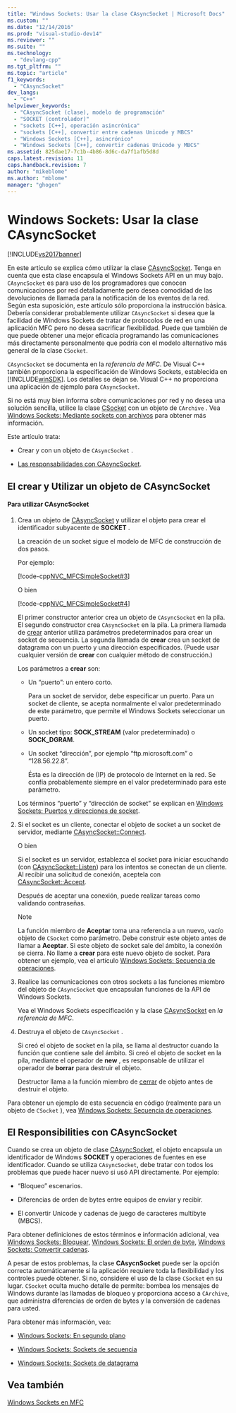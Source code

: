 ```yaml
---
title: "Windows Sockets: Usar la clase CAsyncSocket | Microsoft Docs"
ms.custom: ""
ms.date: "12/14/2016"
ms.prod: "visual-studio-dev14"
ms.reviewer: ""
ms.suite: ""
ms.technology: 
  - "devlang-cpp"
ms.tgt_pltfrm: ""
ms.topic: "article"
f1_keywords: 
  - "CAsyncSocket"
dev_langs: 
  - "C++"
helpviewer_keywords: 
  - "CAsyncSocket (clase), modelo de programación"
  - "SOCKET (controlador)"
  - "sockets [C++], operación asincrónica"
  - "sockets [C++], convertir entre cadenas Unicode y MBCS"
  - "Windows Sockets [C++], asincrónico"
  - "Windows Sockets [C++], convertir cadenas Unicode y MBCS"
ms.assetid: 825dae17-7c1b-4b86-8d6c-da7f1afb5d8d
caps.latest.revision: 11
caps.handback.revision: 7
author: "mikeblome"
ms.author: "mblome"
manager: "ghogen"
---
```

# Windows Sockets: Usar la clase CAsyncSocket
[!INCLUDE[vs2017banner](../assembler/inline/includes/vs2017banner.md)]

En este artículo se explica cómo utilizar la clase [CAsyncSocket](../mfc/reference/casyncsocket-class.md).  Tenga en cuenta que esta clase encapsula el Windows Sockets API en un muy bajo.  `CAsyncSocket` es para uso de los programadores que conocen comunicaciones por red detalladamente pero desea comodidad de las devoluciones de llamada para la notificación de los eventos de la red.  Según esta suposición, este artículo sólo proporciona la instrucción básica.  Debería considerar probablemente utilizar `CAsyncSocket` si desea que la facilidad de Windows Sockets de tratar de protocolos de red en una aplicación MFC pero no desea sacrificar flexibilidad.  Puede que también de que puede obtener una mejor eficacia programando las comunicaciones más directamente personalmente que podría con el modelo alternativo más general de la clase `CSocket`.  
  
 `CAsyncSocket` se documenta en la *referencia de MFC*.  De Visual C\+\+ también proporciona la especificación de Windows Sockets, establecida en [!INCLUDE[winSDK](../atl/includes/winsdk_md.md)].  Los detalles se dejan se.  Visual C\+\+ no proporciona una aplicación de ejemplo para `CAsyncSocket`.  
  
 Si no está muy bien informa sobre comunicaciones por red y no desea una solución sencilla, utilice la clase [CSocket](../mfc/reference/csocket-class.md) con un objeto de `CArchive` .  Vea [Windows Sockets: Mediante sockets con archivos](../mfc/windows-sockets-using-sockets-with-archives.md) para obtener más información.  
  
 Este artículo trata:  
  
-   Crear y con un objeto de `CAsyncSocket` .  
  
-   [Las responsabilidades con CAsyncSocket](#_core_your_responsibilities_with_casyncsocket).  
  
##  <a name="_core_creating_and_using_a_casyncsocket_object"></a> El crear y Utilizar un objeto de CAsyncSocket  
  
#### Para utilizar CAsyncSocket  
  
1.  Crea un objeto de [CAsyncSocket](../mfc/reference/casyncsocket-class.md) y utilizar el objeto para crear el identificador subyacente de **SOCKET** .  
  
     La creación de un socket sigue el modelo de MFC de construcción de dos pasos.  
  
     Por ejemplo:  
  
     [!code-cpp[NVC_MFCSimpleSocket#3](../mfc/codesnippet/CPP/windows-sockets-using-class-casyncsocket_1.cpp)]  
  
     O bien  
  
     [!code-cpp[NVC_MFCSimpleSocket#4](../mfc/codesnippet/CPP/windows-sockets-using-class-casyncsocket_2.cpp)]  
  
     El primer constructor anterior crea un objeto de `CAsyncSocket` en la pila.  El segundo constructor crea `CAsyncSocket` en la pila.  La primera llamada de [crear](../Topic/CAsyncSocket::Create.md) anterior utiliza parámetros predeterminados para crear un socket de secuencia.  La segunda llamada de **crear** crea un socket de datagrama con un puerto y una dirección especificados. \(Puede usar cualquier versión de **crear** con cualquier método de construcción.\)  
  
     Los parámetros a **crear** son:  
  
    -   Un “puerto”: un entero corto.  
  
         Para un socket de servidor, debe especificar un puerto.  Para un socket de cliente, se acepta normalmente el valor predeterminado de este parámetro, que permite el Windows Sockets seleccionar un puerto.  
  
    -   Un socket tipo: **SOCK\_STREAM** \(valor predeterminado\) o **SOCK\_DGRAM**.  
  
    -   Un socket “dirección”, por ejemplo “ftp.microsoft.com” o “128.56.22.8”.  
  
         Ésta es la dirección de \(IP\) de protocolo de Internet en la red.  Se confía probablemente siempre en el valor predeterminado para este parámetro.  
  
     Los términos “puerto” y “dirección de socket” se explican en [Windows Sockets: Puertos y direcciones de socket](../mfc/windows-sockets-ports-and-socket-addresses.md).  
  
2.  Si el socket es un cliente, conectar el objeto de socket a un socket de servidor, mediante [CAsyncSocket::Connect](../Topic/CAsyncSocket::Connect.md).  
  
     O bien  
  
     Si el socket es un servidor, establezca el socket para iniciar escuchando \(con [CAsyncSocket::Listen](../Topic/CAsyncSocket::Listen.md)\) para los intentos se conectan de un cliente.  Al recibir una solicitud de conexión, aceptela con [CAsyncSocket::Accept](../Topic/CAsyncSocket::Accept.md).  
  
     Después de aceptar una conexión, puede realizar tareas como validando contraseñas.  
  
    > [!NOTE]
    >  La función miembro de **Aceptar** toma una referencia a un nuevo, vacío objeto de `CSocket` como parámetro.  Debe construir este objeto antes de llamar a **Aceptar**.  Si este objeto de socket sale del ámbito, la conexión se cierra.  No llame a **crear** para este nuevo objeto de socket.  Para obtener un ejemplo, vea el artículo [Windows Sockets: Secuencia de operaciones](../mfc/windows-sockets-sequence-of-operations.md).  
  
3.  Realice las comunicaciones con otros sockets a las funciones miembro del objeto de `CAsyncSocket` que encapsulan funciones de la API de Windows Sockets.  
  
     Vea el Windows Sockets especificación y la clase [CAsyncSocket](../mfc/reference/casyncsocket-class.md) en *la referencia de MFC*.  
  
4.  Destruya el objeto de `CAsyncSocket` .  
  
     Si creó el objeto de socket en la pila, se llama al destructor cuando la función que contiene sale del ámbito.  Si creó el objeto de socket en la pila, mediante el operador de **new** , es responsable de utilizar el operador de **borrar** para destruir el objeto.  
  
     Destructor llama a la función miembro de [cerrar](../Topic/CAsyncSocket::Close.md) de objeto antes de destruir el objeto.  
  
 Para obtener un ejemplo de esta secuencia en código \(realmente para un objeto de `CSocket` \), vea [Windows Sockets: Secuencia de operaciones](../mfc/windows-sockets-sequence-of-operations.md).  
  
##  <a name="_core_your_responsibilities_with_casyncsocket"></a> El Responsibilities con CAsyncSocket  
 Cuando se crea un objeto de clase [CAsyncSocket](../mfc/reference/casyncsocket-class.md), el objeto encapsula un identificador de Windows **SOCKET** y operaciones de fuentes en ese identificador.  Cuando se utiliza `CAsyncSocket`, debe tratar con todos los problemas que puede hacer nuevo si usó API directamente.  Por ejemplo:  
  
-   “Bloqueo” escenarios.  
  
-   Diferencias de orden de bytes entre equipos de enviar y recibir.  
  
-   El convertir Unicode y cadenas de juego de caracteres multibyte \(MBCS\).  
  
 Para obtener definiciones de estos términos e información adicional, vea [Windows Sockets: Bloquear](../mfc/windows-sockets-blocking.md), [Windows Sockets: El orden de byte](../mfc/windows-sockets-byte-ordering.md), [Windows Sockets: Convertir cadenas](../mfc/windows-sockets-converting-strings.md).  
  
 A pesar de estos problemas, la clase **CAsycnSocket** puede ser la opción correcta automáticamente si la aplicación requiere toda la flexibilidad y los controles puede obtener.  Si no, considere el uso de la clase `CSocket` en su lugar.  `CSocket` oculta mucho detalle de permite: bombea los mensajes de Windows durante las llamadas de bloqueo y proporciona acceso a `CArchive`, que administra diferencias de orden de bytes y la conversión de cadenas para usted.  
  
 Para obtener más información, vea:  
  
-   [Windows Sockets: En segundo plano](../mfc/windows-sockets-background.md)  
  
-   [Windows Sockets: Sockets de secuencia](../mfc/windows-sockets-stream-sockets.md)  
  
-   [Windows Sockets: Sockets de datagrama](../mfc/windows-sockets-datagram-sockets.md)  
  
## Vea también  
 [Windows Sockets en MFC](../mfc/windows-sockets-in-mfc.md)